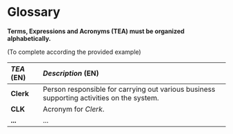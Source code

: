 # Glossary

**Terms, Expressions and Acronyms (TEA) must be organized alphabetically.**

(To complete according the provided example)

| **_TEA_** (EN)                      | **_Description_** (EN)                                                                                                                                                                             |                                       
|:------------------------------------|:---------------------------------------------------------------------------------------------------------------------------------------------------------------------------------------------------|
| **Clerk**                           | Person responsible for carrying out various business supporting activities on the system.                                                                                                          |
| **CLK**                             | Acronym for _Clerk_.                                                                                                                                                                               |
| **...**                             | ...                                                                                                                                                                                                |







